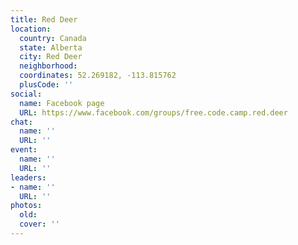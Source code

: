 ```yaml
---
title: Red Deer
location:
  country: Canada
  state: Alberta
  city: Red Deer
  neighborhood: 
  coordinates: 52.269182, -113.815762
  plusCode: ''
social:
  name: Facebook page
  URL: https://www.facebook.com/groups/free.code.camp.red.deer
chat:
  name: ''
  URL: ''
event:
  name: ''
  URL: ''
leaders:
- name: ''
  URL: ''
photos:
  old: 
  cover: ''
---
```

